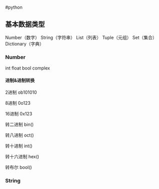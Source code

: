 #python

## 基本数据类型

Number（数字） String（字符串） List（列表） Tuple（元组） Set（集合）Dictionary（字典）

### Number

int float bool complex

#### 进制&进制转换

2进制 ob101010

8进制 0o123

16进制 0x123

转二进制 bin()

转八进制 oct()

转十进制 int()

转十六进制 hex()

转布尔 bool()

### String

